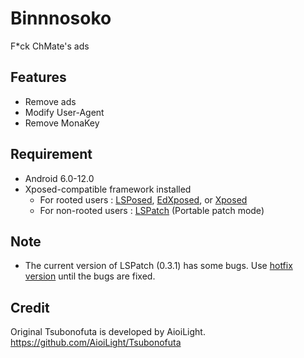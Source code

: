 # Binnnosoko

F*ck ChMate's ads

## Features

* Remove ads
* Modify User-Agent
* Remove MonaKey

## Requirement

* Android 6.0-12.0
* Xposed-compatible framework installed
  * For rooted users : [LSPosed](https://github.com/LSPosed/LSPosed), [EdXposed](https://github.com/ElderDrivers/EdXposed), or [Xposed](https://forum.xda-developers.com/t/official-xposed-for-lollipop-marshmallow-nougat-oreo-v90-beta3-2018-01-29.3034811/)
  * For non-rooted users : [LSPatch](https://github.com/LSPosed/LSPatch) (Portable patch mode)

## Note

* The current version of LSPatch (0.3.1) has some bugs. Use [hotfix version](https://github.com/nonnonstop/LSPatch/releases) until the bugs are fixed.

## Credit

Original Tsubonofuta is developed by AioiLight. \
https://github.com/AioiLight/Tsubonofuta
